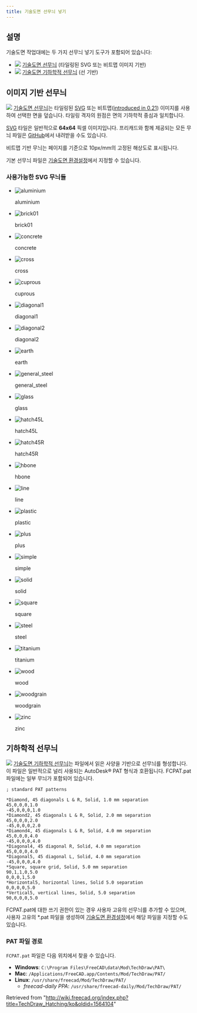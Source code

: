 ```yaml
---
title: 기술도면 선무늬 넣기
---
```


## 설명

기술도면 작업대에는 두 가지 선무늬 넣기 도구가 포함되어 있습니다:

- ![](/images/TechDraw_Hatch.svg) [기술도면 선무늬](/TechDraw_Hatch/ko "TechDraw Hatch/ko") (타일링된 SVG 또는 비트맵 이미지 기반)
- ![](/images/TechDraw_GeometricHatch.svg) [기술도면 기하학적 선무늬](/TechDraw_GeometricHatch/ko "TechDraw GeometricHatch/ko") (선 기반)

## 이미지 기반 선무늬

![](/images/TechDraw_Hatch.svg) [기술도면 선무늬](/TechDraw_Hatch/ko "TechDraw Hatch/ko")는 타일링된 [SVG](/SVG/ko "SVG/ko") 또는 비트맵([introduced in 0.21](/Release_notes_0.21 "Release notes 0.21")) 이미지를 사용하여 선택한 면을 덮습니다. 타일링 격자의 원점은 면의 기하학적 중심과 일치합니다.

[SVG](/SVG/ko "SVG/ko") 타일은 일반적으로 **64x64** 픽셀 이미지입니다. 프리캐드와 함께 제공되는 모든 무늬 파일은 [GitHub](https://github.com/FreeCAD/FreeCAD/tree/master/src/Mod/TechDraw/Patterns)에서 내려받을 수도 있습니다.

비트맵 기반 무늬는 페이지를 기준으로 10px/mm의 고정된 해상도로 표시됩니다.

기본 선무늬 파일은 [기술도면 환경설정](/TechDraw_Preferences/ko "TechDraw Preferences/ko")에서 지정할 수 있습니다.

### 사용가능한 SVG 무늬들

- ![aluminium](/images/Aluminium.svg)

  aluminium

- ![brick01](/images/Brick01.svg)

  brick01

- ![concrete](/images/Concrete.svg)

  concrete

- ![cross](/images/Cross.svg)

  cross

- ![cuprous](/images/Cuprous.svg)

  cuprous

- ![diagonal1](/images/Diagonal1.svg)

  diagonal1

- ![diagonal2](/images/Diagonal2.svg)

  diagonal2

- ![earth](/images/Earth.svg)

  earth

- ![general_steel](/images/General_steel.svg)

  general_steel

- ![glass](/images/Glass.svg)

  glass

- ![hatch45L](/images/Hatch45L.svg)

  hatch45L

- ![hatch45R](/images/Hatch45R.svg)

  hatch45R

- ![hbone](/images/Hbone.svg)

  hbone

- ![line](/images/Line.svg)

  line

- ![plastic](/images/Plastic.svg)

  plastic

- ![plus](/images/Plus.svg)

  plus

- ![simple](/images/Simple.svg)

  simple

- ![solid](/images/Solid.svg)

  solid

- ![square](/images/Square.svg)

  square

- ![steel](/images/Steel.svg)

  steel

- ![titanium](/images/Titanium.svg)

  titanium

- ![wood](/images/Wood.svg)

  wood

- ![woodgrain](/images/Woodgrain.svg)

  woodgrain

- ![zinc](/images/Zinc.svg)

  zinc

## 기하학적 선무늬

![](/images/TechDraw_GeometricHatch.svg) [기술도면 기하학적 선무늬](/TechDraw_GeometricHatch/ko "TechDraw GeometricHatch/ko")는 파일에서 읽은 사양을 기반으로 선무늬를 형성합니다. 이 파일은 일반적으로 널리 사용되는 AutoDesk® PAT 형식과 호환됩니다. FCPAT.pat 파일에는 일부 무늬가 포함되어 있습니다.

```
; standard PAT patterns

*Diamond, 45 diagonals L & R, Solid, 1.0 mm separation
45,0,0,0,1.0
-45,0,0,0,1.0
*Diamond2, 45 diagonals L & R, Solid, 2.0 mm separation
45,0,0,0,2.0
-45,0,0,0,2.0
*Diamond4, 45 diagonals L & R, Solid, 4.0 mm separation
45,0,0,0,4.0
-45,0,0,0,4.0
*Diagonal4, 45 diagonal R, Solid, 4.0 mm separation
45,0,0,0,4.0
*Diagonal5, 45 diagonal L, Solid, 4.0 mm separation
-45,0,0,0,4.0
*Square, square grid, Solid, 5.0 mm separation
90,1,1,0,5.0
0,0,0,1,5.0
*Horizontal5, horizontal lines, Solid 5.0 separation
0,0,0,0,5.0
*Vertical5, vertical lines, Solid, 5.0 separation
90,0,0,0,5.0

```

FCPAT.pat에 대한 쓰기 권한이 있는 경우 사용자 고유의 선무늬를 추가할 수 있으며, 사용자 고유의 \*.pat 파일을 생성하여 [기술도면 환경설정](/TechDraw_Preferences/ko "TechDraw Preferences/ko")에서 해당 파일을 지정할 수도 있습니다.

### PAT 파일 경로

`FCPAT.pat` 파일은 다음 위치에서 찾을 수 있습니다.

- **Windows**: `C:\Program Files\FreeCAD\data\Mod\TechDraw\PAT\`
- **Mac**: `/Applications/FreeCAD.app/Contents/Mod/TechDraw/PAT/`
- **Linux**: `/usr/share/freecad/Mod/TechDraw/PAT/`
  - _freecad-daily PPA_: `/usr/share/freecad-daily/Mod/TechDraw/PAT/`

Retrieved from "<http://wiki.freecad.org/index.php?title=TechDraw_Hatching/ko&oldid=1564104>"
